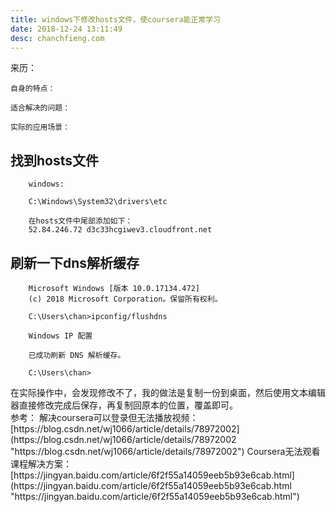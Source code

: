 ```yaml
---
title: windows下修改hosts文件，使coursera能正常学习
date: 2018-12-24 13:11:49
desc: chanchfieng.com
---
```


<div class="tip">
	来历：
				
	自身的特点：
		
	适合解决的问题：
		
	实际的应用场景：
		
</div>


## 找到hosts文件 ##

```
	windows:

	C:\Windows\System32\drivers\etc

	在hosts文件中尾部添加如下：
	52.84.246.72 d3c33hcgiwev3.cloudfront.net

```

## 刷新一下dns解析缓存 ##

```
	Microsoft Windows [版本 10.0.17134.472]
	(c) 2018 Microsoft Corporation。保留所有权利。
	
	C:\Users\chan>ipconfig/flushdns
	
	Windows IP 配置
	
	已成功刷新 DNS 解析缓存。
	
	C:\Users\chan>

```

<div class="tip">
	在实际操作中，会发现修改不了，我的做法是复制一份到桌面，然后使用文本编辑器直接修改完成后保存，再复制回原本的位置，覆盖即可。		
</div>

<div class="tip">
	参考：
	解决coursera可以登录但无法播放视频：[https://blog.csdn.net/wj1066/article/details/78972002](https://blog.csdn.net/wj1066/article/details/78972002 "https://blog.csdn.net/wj1066/article/details/78972002")
	Coursera无法观看课程解决方案：[https://jingyan.baidu.com/article/6f2f55a14059eeb5b93e6cab.html](https://jingyan.baidu.com/article/6f2f55a14059eeb5b93e6cab.html "https://jingyan.baidu.com/article/6f2f55a14059eeb5b93e6cab.html")
		
</div>